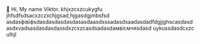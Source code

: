  👋 Hi, My name Viktor.
khjxzcxzcukygfu
jhfsdfsdsacxzczxchjgsad,hjgasdgjmbsfsd
asdasфівіфsdasdasdasdasdasasdaasdsssadasdsaadasdadfdgjjghscasdasdasdxvadsasdasdasdassdxzcxzcasdsadasdaмвісмчяsdasd
uykussdasdcxzc
ulhjl
